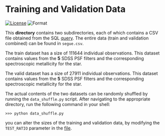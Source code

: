 # Training and Validation Data

[![License](https://img.shields.io/badge/license-CC--BY--4.0-green)](https://github.com/RikGhosh487/Metallicity-Approximator/blob/main/LICENSE) ![Format](https://img.shields.io/badge/format-.csv-rgb(12%2C%2093%2C%20148))

This **directory** contains two subdirectories, each of which contains a CSV file obtained from the SQL [query](https://github.com/RikGhosh487/Metallicity-Approximator/blob/main/data_extraction.sql). The entire data (train and validation combined) can be found in `segue.csv`.

The train dataset has a size of 111644 individual observations. This dataset contains values from the **5** SDSS PSF filters and the corresponding spectroscopic metallicity for the star.

The valid dataset has a size of 27911 individual observations. This dataset contains values from the **5** SDSS PSF filters and the corresponding spectroscopic metallicity for the star.

The actual contents of the two datasets can be randomly shuffled by running the `data_shuffle.py` script. After navigating to the appropriate directory, run the following command in your shell:
```
>>> python data_shuffle.py
```
you can alter the sizes of the training and validation data, by modifying the `TEST_RATIO` parameter in the [file](https://github.com/RikGhosh487/Metallicity-Approximator/blob/main/data/data_shuffle.py).